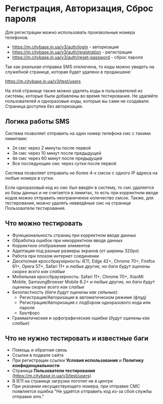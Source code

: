# Регистрация, Авторизация, Сброс пароля

Для регистрации можно использовать произвольные номера телефонов.

- https://m.citybase.in.ua/v3/auth/login - авторизация
- https://m.citybase.in.ua/v3/auth/registration - регистрация
- https://m.citybase.in.ua/v3/auth/reset-password - сброс пароля

Так как реальная отправка SMS отключена, то коды можно увидеть на служебной странице, которая будет удалено в продакшене:

https://m.citybase.in.ua/v3/test/users

На этой странице также можно удалять коды и пользователей из системы, которые были добавлены во время тестирования. Не удаляйте пользователей и одноразовые коды, которые вы сами не создавали. Страница доступна без авторизации.

## Логика работы SMS

Система позволяет отправить на один номер телефона смс с такими лимитами:
- 2я смс через 2 минуты после первой
- 3я смс через 10 минут после предыдущей
- 4я смс через 60 минут после предыдущей
- Все последующие смс через сутки после первой

Система позволяет отправить не более 4-х смсок с одного IP адреса на любые номера в сутки.

Если одноразовый код из смс был введён в систему, то смс удаляется из базы данных и не считается в лимитах, то есть при корректном вводе кодов можно отправить неограниченое количество смсок. Также, для тестирования, можно удалять невведёные смс на странице Пользователи тестирования.

## Что можно тестировать

- Функциональность страниц при корректном вводе данных
- Обработка ошибок при некорректном вводе данных
- Корректное отображение элементов
- Адаптация под разные размеры экранов (от ширины 320px)
- Работа при плохом интернет соединении
- Десктопная кроссбраузерность: IE11, Edge 42+, Chrome 70+, Firefox 61+, Opera 57+, Safari 11+ *и любые другие, но баги будут оценены скорее всего как слабые*
- Мобильная кроссбраузерность: Safari 11+, Chrome 70+, XiaoMi Mobile, SamsungBrowser Mobile 8.2+ *и любые другие, но баги будут оценены скорее всего как слабые*
- Безопастность (*баги будут оценены как сильные*):
    - Регистрация/Авторизация в автоматическом режиме (флуд)
    - Регистрация/Авторизация с подбором одноразового кода или пароля
    - Брутфорс
- Грамматические и орфографические ошибки (*будут оценены как слабые*)


## Что не нужно тестировать и известные баги
- Помощь и обратная связь
- Ссылки в подвале сайта
- При регистрации ссылки **Условия использования** и **Политику конфиденциальности**
- Страница **Пользователи тестирования** (https://m.citybase.in.ua/v3/test/users)
- В IE11 на странице загрузки логотип не в центре
- При указании несуществующего номера, при отправке СМС появляется ошибка "Не удаётся отправить код из-за сбоя службы отправки sms."


